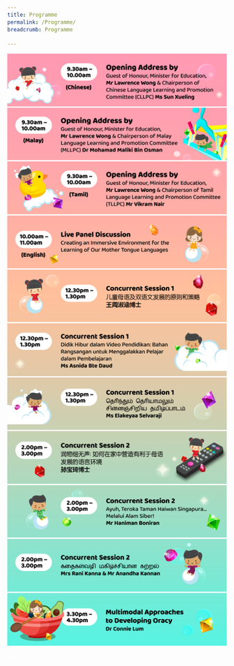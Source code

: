 ```yaml
---
title: Programme
permalink: /Programme/
breadcrumb: Programme

---
```

<!-- Global site tag (gtag.js) - Google Ads: 726049306 -->
<script async src="https://www.googletagmanager.com/gtag/js?id=AW-726049306"></script>
<script>
  window.dataLayer = window.dataLayer || [];
  function gtag(){dataLayer.push(arguments);}
  gtag('js', new Date());

  gtag('config', 'AW-726049306');
</script>
 <a href="/livestreams/chinese/"><img src="/images/01MTLS-Programme-CL-Opening.jpg"></a>
<br/>
<a href="/livestreams/malay/"><img src="/images/02MTLS-Programme -ML-Opening.jpg"></a>
<br/>
<a href="/livestreams/tamil/"><img src="/images/03MTLS-Programme -TL-Opening.jpg"></a>
<br/>
<a href="/eng/panel-discussion/"><img src="/images/04MTLS-Programme -Panel.jpg"></a>
<br/>
<a href="/test/王周淑涵博士/"><img src="/images/05MTLS-Programme -CL-Shuhan.jpg"></a>
<br/>
<a href="/ml/ms-asnida-daud/"><img src="/images/06MTLS-Programme-ML-Asnida.jpg"></a>
<br/>
<a href="/tl/ms-elakeyaa-selvaraji/"><img src="/images/07MTLS-Programme-Elakeyaa.jpg"></a>
<br/>
<a href="/test/孙宝琦博士/"><img src="/images/08MTLS-Programme-CL-Baoqi.jpg"></a>
<br/>
<a href="/ml/mr-haniman-boniran/"><img src="/images/09MTLS Programme-ML-Haniman.jpg"></a>
<br/>
<a href="/tl/mrs-rani-kanna-and-mr-anandha-kannan/"><img src="/images/10MTLS-Programme-TL-RaniAnandha.jpg"></a>
<br/>
<a href="/eng/dr-connie-lum//"><img src="/images/11MTLS Programme-EL-Connie.jpg">
<div class="btntop"><a href="#top" style="text-decoration:none;"><span style="color:white"><b>Top</b></span></a></div>

